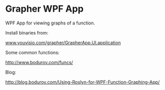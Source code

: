 Grapher WPF App
===============

WPF App for viewing graphs of a function.

Install binaries from:

www.youvisio.com/grapher/GrapherApp.UI.application

Some common functions:

http://www.bodurov.com/funcs/

Blog:

http://blog.bodurov.com/Using-Roslyn-for-WPF-Function-Graphing-App/


